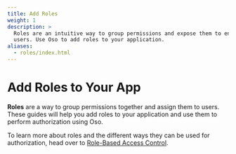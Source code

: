 ```yaml
---
title: Add Roles
weight: 1
description: >
  Roles are an intuitive way to group permissions and expose them to end
  users. Use Oso to add roles to your application.
aliases:
  - roles/index.html
---
```


# Add Roles to Your App

<!-- TODO: Review me  -->

**Roles** are a way to group permissions together and assign them to users.
These guides will help you add roles to your application and use them to perform authorization using Oso.

To learn more about roles and the different ways they can be used for authorization, head over to [Role-Based Access
Control](learn/roles).

<!-- A well-designed role system has roles that map to an intuitive concept of what
a user should be able to do in the application. -->

<!-- -- Insert image along this lines of
[this](https://slides.com/samscott/access-python#/13/0/0) --  -->

<!-- For example, as the "Owner" of a document in Google Drive, I can invite someone
as a "Viewer", "Commenter", or "Editor". As a user of the application, it is
clear from each of these names what I can expect to be able to do. There are
still some cases that might not be obvious (can viewers invite others to
view?), but for the primary use cases the roles correspond cleanly to
permissions. -->

<!-- A small number of roles goes a long way: I can also assign a user to a role for
an entire folder. Now they will _inherit_ this role for all files and
subfolders. -->

<!-- Keep reading to learn more about roles or head over to [Role-Based Access
Control](learn/roles) to learn about how roles work in Oso and about RBAC
design patterns. -->
